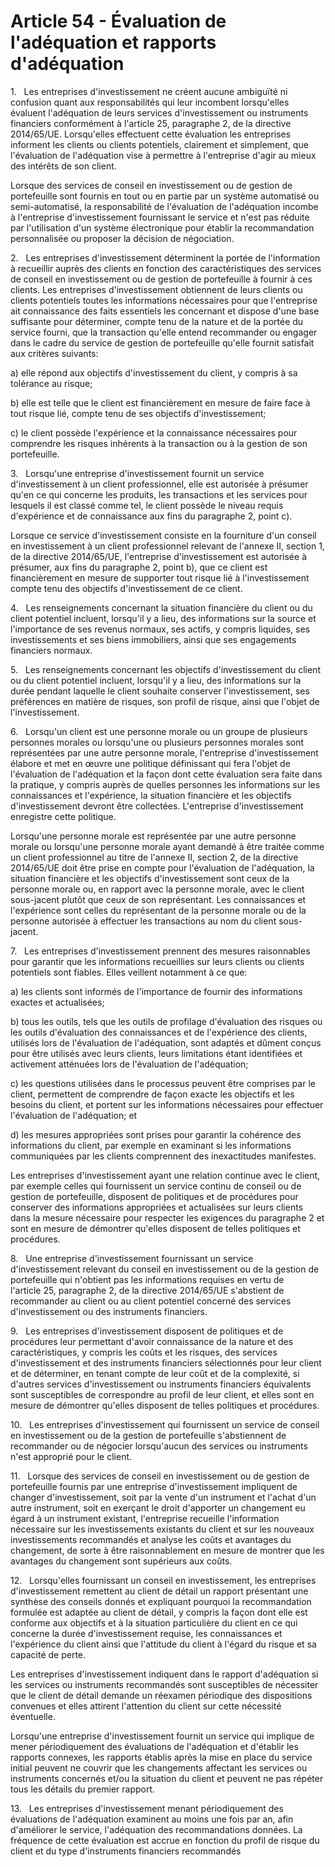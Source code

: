# Article 54 - Évaluation de l'adéquation et rapports d'adéquation


1.   Les entreprises d'investissement ne créent aucune ambiguïté ni confusion quant aux responsabilités qui leur incombent lorsqu'elles évaluent l'adéquation de leurs services d'investissement ou instruments financiers conformément à l'article 25, paragraphe 2, de la directive 2014/65/UE. Lorsqu'elles effectuent cette évaluation les entreprises informent les clients ou clients potentiels, clairement et simplement, que l'évaluation de l'adéquation vise à permettre à l'entreprise d'agir au mieux des intérêts de son client.

Lorsque des services de conseil en investissement ou de gestion de portefeuille sont fournis en tout ou en partie par un système automatisé ou semi-automatisé, la responsabilité de l'évaluation de l'adéquation incombe à l'entreprise d'investissement fournissant le service et n'est pas réduite par l'utilisation d'un système électronique pour établir la recommandation personnalisée ou proposer la décision de négociation.

2.   Les entreprises d'investissement déterminent la portée de l'information à recueillir auprès des clients en fonction des caractéristiques des services de conseil en investissement ou de gestion de portefeuille à fournir à ces clients. Les entreprises d'investissement obtiennent de leurs clients ou clients potentiels toutes les informations nécessaires pour que l'entreprise ait connaissance des faits essentiels les concernant et dispose d'une base suffisante pour déterminer, compte tenu de la nature et de la portée du service fourni, que la transaction qu'elle entend recommander ou engager dans le cadre du service de gestion de portefeuille qu'elle fournit satisfait aux critères suivants:

a) elle répond aux objectifs d'investissement du client, y compris à sa tolérance au risque;

b) elle est telle que le client est financièrement en mesure de faire face à tout risque lié, compte tenu de ses objectifs d'investissement;

c) le client possède l'expérience et la connaissance nécessaires pour comprendre les risques inhérents à la transaction ou à la gestion de son portefeuille.

3.   Lorsqu'une entreprise d'investissement fournit un service d'investissement à un client professionnel, elle est autorisée à présumer qu'en ce qui concerne les produits, les transactions et les services pour lesquels il est classé comme tel, le client possède le niveau requis d'expérience et de connaissance aux fins du paragraphe 2, point c).

Lorsque ce service d'investissement consiste en la fourniture d'un conseil en investissement à un client professionnel relevant de l'annexe II, section 1, de la directive 2014/65/UE, l'entreprise d'investissement est autorisée à présumer, aux fins du paragraphe 2, point b), que ce client est financièrement en mesure de supporter tout risque lié à l'investissement compte tenu des objectifs d'investissement de ce client.

4.   Les renseignements concernant la situation financière du client ou du client potentiel incluent, lorsqu'il y a lieu, des informations sur la source et l'importance de ses revenus normaux, ses actifs, y compris liquides, ses investissements et ses biens immobiliers, ainsi que ses engagements financiers normaux.

5.   Les renseignements concernant les objectifs d'investissement du client ou du client potentiel incluent, lorsqu'il y a lieu, des informations sur la durée pendant laquelle le client souhaite conserver l'investissement, ses préférences en matière de risques, son profil de risque, ainsi que l'objet de l'investissement.

6.   Lorsqu'un client est une personne morale ou un groupe de plusieurs personnes morales ou lorsqu'une ou plusieurs personnes morales sont représentées par une autre personne morale, l'entreprise d'investissement élabore et met en œuvre une politique définissant qui fera l'objet de l'évaluation de l'adéquation et la façon dont cette évaluation sera faite dans la pratique, y compris auprès de quelles personnes les informations sur les connaissances et l'expérience, la situation financière et les objectifs d'investissement devront être collectées. L'entreprise d'investissement enregistre cette politique.

Lorsqu'une personne morale est représentée par une autre personne morale ou lorsqu'une personne morale ayant demandé à être traitée comme un client professionnel au titre de l'annexe II, section 2, de la directive 2014/65/UE doit être prise en compte pour l'évaluation de l'adéquation, la situation financière et les objectifs d'investissement sont ceux de la personne morale ou, en rapport avec la personne morale, avec le client sous-jacent plutôt que ceux de son représentant. Les connaissances et l'expérience sont celles du représentant de la personne morale ou de la personne autorisée à effectuer les transactions au nom du client sous-jacent.

7.   Les entreprises d'investissement prennent des mesures raisonnables pour garantir que les informations recueillies sur leurs clients ou clients potentiels sont fiables. Elles veillent notamment à ce que:

a) les clients sont informés de l'importance de fournir des informations exactes et actualisées;

b) tous les outils, tels que les outils de profilage d'évaluation des risques ou les outils d'évaluation des connaissances et de l'expérience des clients, utilisés lors de l'évaluation de l'adéquation, sont adaptés et dûment conçus pour être utilisés avec leurs clients, leurs limitations étant identifiées et activement atténuées lors de l'évaluation de l'adéquation;

c) les questions utilisées dans le processus peuvent être comprises par le client, permettent de comprendre de façon exacte les objectifs et les besoins du client, et portent sur les informations nécessaires pour effectuer l'évaluation de l'adéquation; et

d) les mesures appropriées sont prises pour garantir la cohérence des informations du client, par exemple en examinant si les informations communiquées par les clients comprennent des inexactitudes manifestes.

Les entreprises d'investissement ayant une relation continue avec le client, par exemple celles qui fournissent un service continu de conseil ou de gestion de portefeuille, disposent de politiques et de procédures pour conserver des informations appropriées et actualisées sur leurs clients dans la mesure nécessaire pour respecter les exigences du paragraphe 2 et sont en mesure de démontrer qu'elles disposent de telles politiques et procédures.

8.   Une entreprise d'investissement fournissant un service d'investissement relevant du conseil en investissement ou de la gestion de portefeuille qui n'obtient pas les informations requises en vertu de l'article 25, paragraphe 2, de la directive 2014/65/UE s'abstient de recommander au client ou au client potentiel concerné des services d'investissement ou des instruments financiers.

9.   Les entreprises d'investissement disposent de politiques et de procédures leur permettant d'avoir connaissance de la nature et des caractéristiques, y compris les coûts et les risques, des services d'investissement et des instruments financiers sélectionnés pour leur client et de déterminer, en tenant compte de leur coût et de la complexité, si d'autres services d'investissement ou instruments financiers équivalents sont susceptibles de correspondre au profil de leur client, et elles sont en mesure de démontrer qu'elles disposent de telles politiques et procédures.

10.   Les entreprises d'investissement qui fournissent un service de conseil en investissement ou de la gestion de portefeuille s'abstiennent de recommander ou de négocier lorsqu'aucun des services ou instruments n'est approprié pour le client.

11.   Lorsque des services de conseil en investissement ou de gestion de portefeuille fournis par une entreprise d'investissement impliquent de changer d'investissement, soit par la vente d'un instrument et l'achat d'un autre instrument, soit en exerçant le droit d'apporter un changement eu égard à un instrument existant, l'entreprise recueille l'information nécessaire sur les investissements existants du client et sur les nouveaux investissements recommandés et analyse les coûts et avantages du changement, de sorte à être raisonnablement en mesure de montrer que les avantages du changement sont supérieurs aux coûts.

12.   Lorsqu'elles fournissant un conseil en investissement, les entreprises d'investissement remettent au client de détail un rapport présentant une synthèse des conseils donnés et expliquant pourquoi la recommandation formulée est adaptée au client de détail, y compris la façon dont elle est conforme aux objectifs et à la situation particulière du client en ce qui concerne la durée d'investissement requise, les connaissances et l'expérience du client ainsi que l'attitude du client à l'égard du risque et sa capacité de perte.

Les entreprises d'investissement indiquent dans le rapport d'adéquation si les services ou instruments recommandés sont susceptibles de nécessiter que le client de détail demande un réexamen périodique des dispositions convenues et elles attirent l'attention du client sur cette nécessité éventuelle.

Lorsqu'une entreprise d'investissement fournit un service qui implique de mener périodiquement des évaluations de l'adéquation et d'établir les rapports connexes, les rapports établis après la mise en place du service initial peuvent ne couvrir que les changements affectant les services ou instruments concernés et/ou la situation du client et peuvent ne pas répéter tous les détails du premier rapport.

13.   Les entreprises d'investissement menant périodiquement des évaluations de l'adéquation examinent au moins une fois par an, afin d'améliorer le service, l'adéquation des recommandations données. La fréquence de cette évaluation est accrue en fonction du profil de risque du client et du type d'instruments financiers recommandés
